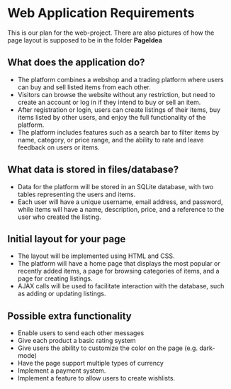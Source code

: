 # Web Application Requirements

This is our plan for the web-project. There are also pictures of how the page layout is supposed to be in the folder **PageIdea**

## What does the application do?

- The platform combines a webshop and a trading platform where users can buy and sell listed items from each other.
- Visitors can browse the website without any restriction, but need to create an account or log in if they intend to buy or sell an item.
- After registration or login, users can create listings of their items, buy items listed by other users, and enjoy the full functionality of the platform.
- The platform includes features such as a search bar to filter items by name, category, or price range, and the ability to rate and leave feedback on users or items.

## What data is stored in files/database?

- Data for the platform will be stored in an SQLite database, with two tables representing the users and items.
- Each user will have a unique username, email address, and password, while items will have a name, description, price, and a reference to the user who created the listing.

## Initial layout for your page

- The layout will be implemented using HTML and CSS.
- The platform will have a home page that displays the most popular or recently added items, a page for browsing categories of items, and a page for creating listings.
- AJAX calls will be used to facilitate interaction with the database, such as adding or updating listings.

## Possible extra functionality

- Enable users to send each other messages
- Give each product a basic rating system
- Give users the ability to customize the color on the page (e.g. dark-mode)
- Have the page support multiple types of currency
- Implement a payment system.
- Implement a feature to allow users to create wishlists.
